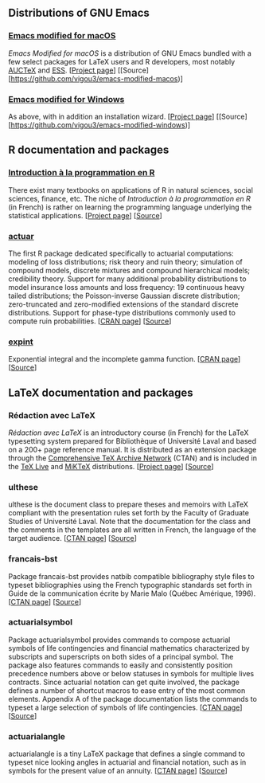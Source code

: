 ## Distributions of GNU Emacs

### [Emacs modified for macOS](https://vigou3.github.io/emacs-modified-macos)
	
*Emacs Modified for macOS* is a distribution of GNU Emacs bundled with
a few select packages for LaTeX users and R developers, most notably
[AUCTeX](https://www.gnu.org/software/auctex/") and
[ESS](https://ess.r-project.org/).
[[Project page](https://vigou3.github.io/emacs-modified-macos)]
[[Source][https://github.com/vigou3/emacs-modified-macos)]

### [Emacs modified for Windows](https://vigou3.github.io/emacs-modified-windows)
	
As above, with in addition an installation wizard.
[[Project page](https://vigou3.github.io/emacs-modified-windows)]
[[Source][https://github.com/vigou3/emacs-modified-windows)]

## R documentation and packages

### [Introduction à la programmation en R](https://vigou3.github.io/introduction-programmation-r/)

There exist many textbooks on applications of R in natural sciences,
social sciences, finance, etc. The niche of *Introduction à la
programmation en R* (in French) is rather on learning the programming
language underlying the statistical applications.
[[Project page](https://vigou3.github.io/introduction-programmation-r/)]
[[Source](https://github.com/vigou3/introduction-programmation-r)]

### [actuar](https://cran.r-project.org/package=actuar)

The first R package dedicated specifically to actuarial computations:
modeling of loss distributions; risk theory and ruin theory;
simulation of compound models, discrete mixtures and compound
hierarchical models; credibility theory. Support for many additional
probability distributions to model insurance loss amounts and loss
frequency: 19 continuous heavy tailed distributions; the
Poisson-inverse Gaussian discrete distribution; zero-truncated and
zero-modified extensions of the standard discrete distributions.
Support for phase-type distributions commonly used to compute ruin
probabilities.
[[CRAN page](https://cran.r-project.org/package=actuar)]
[[Source](https://github.com/vigou3/actuar)]

### [expint](https://cran.r-project.org/package=expint) 

Exponential integral and the incomplete gamma function.
[[CRAN page](https://cran.r-project.org/package=expint)]
[[Source](https://github.com/vigou3/expint)]


## LaTeX documentation and packages

### Rédaction avec LaTeX

*Rédaction avec LaTeX* is an introductory course (in French) for the
LaTeX typesetting system prepared for Bibliothèque of Université Laval
and based on a 200+ page reference manual. It is distributed as an
extension package through the
[Comprehensive TeX Archive Network](https://ctan.org) (CTAN) and is
included in the [TeX Live](https://tug.org/texlive) and
[MiKTeX](https://miktex.org) distributions.
[[Project page](https://vigou3.github.io/formation-latex-ul)]
[[Source](https://github.com/vigou3/formation-latex-ul)]

### ulthese

ulthese is the document class to prepare theses and memoirs with LaTeX
compliant with the presentation rules set forth by the Faculty of
Graduate Studies of Université Laval. Note that the documentation for
the class and the comments in the templates are all written in French,
the language of the target audience.
[[CTAN page](https://ctan.org/pkg/ulthese)]
[[Source](https://github.com/vigou3/ulthese)]

### francais-bst

Package francais-bst provides natbib compatible bibliography style
files to typeset bibliographies using the French typographic standards
set forth in Guide de la communication écrite by Marie Malo (Québec
Amérique, 1996). [[CTAN page](https://ctan.org/pkg/francais-bst)]
[[Source](https://github.com/vigou3/francais-bst)]

### actuarialsymbol

Package actuarialsymbol provides commands to compose actuarial symbols
of life contingencies and financial mathematics characterized by
subscripts and superscripts on both sides of a principal symbol. The
package also features commands to easily and consistently position
precedence numbers above or below statuses in symbols for multiple
lives contracts. Since actuarial notation can get quite involved, the
package defines a number of shortcut macros to ease entry of the most
common elements. Appendix A of the package documentation lists the
commands to typeset a large selection of symbols of life
contingencies. 
[[CTAN page](https://ctan.org/pkg/actuarialsymbol)]
[[Source](https://github.com/vigou3/actuarialsymbol)]

### actuarialangle

actuarialangle is a tiny LaTeX package that defines a single command
to typeset nice looking angles in actuarial and financial notation,
such as in symbols for the present value of an annuity.
[[CTAN page](https://ctan.org/pkg/actuarialangle)]
[[Source](https://github.com/vigou3/actuarialangle)]
